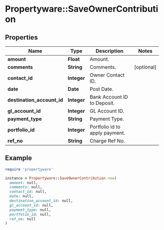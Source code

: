 # Propertyware::SaveOwnerContribution

## Properties

| Name | Type | Description | Notes |
| ---- | ---- | ----------- | ----- |
| **amount** | **Float** | Amount. |  |
| **comments** | **String** | Comments. | [optional] |
| **contact_id** | **Integer** | Owner Contact ID. |  |
| **date** | **Date** | Post Date. |  |
| **destination_account_id** | **Integer** | Bank Account ID to Deposit. |  |
| **gl_account_id** | **Integer** | GL Account ID. |  |
| **payment_type** | **String** | Payment Type. |  |
| **portfolio_id** | **Integer** | Portfolio id to apply payment. |  |
| **ref_no** | **String** | Charge Ref No. |  |

## Example

```ruby
require 'propertyware'

instance = Propertyware::SaveOwnerContribution.new(
  amount: null,
  comments: null,
  contact_id: null,
  date: null,
  destination_account_id: null,
  gl_account_id: null,
  payment_type: null,
  portfolio_id: null,
  ref_no: null
)
```

